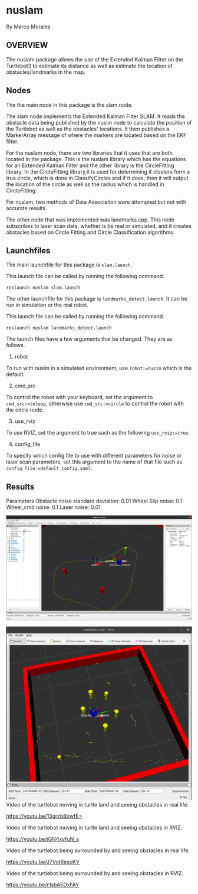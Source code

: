 # nuslam
By Marco Morales

## OVERVIEW
The nuslam package allows the use of the Extended Kalman Filter on the Turtlebot3 to estimate its distance as well as estimate the location of obstacles/landmarks in the map.

## Nodes

The the main node in this package is the slam node.

The slam node implements the Extended Kalman Filter SLAM. It reads the obstacle data being published by the nusim node to calculate the position of the Turtlebot as well as the obstacles' locations. It then publishes a MarkerArray message of where the markers are located based on the EKF filter. 

For the nuslam node, there are two libraries that it uses that are both located in the package. This is the nuslam library which has the equations for an Extended Kalman Filter and the other library is the CircleFitting library. In the CircleFitting library,it is used for determining if clusters form a true circle, which is done in ClassifyCircles and if it does, then it will output the location of the circle as well as the radius which is handled in CircleFitting.

For nuslam, two methods of Data Association were attempted but not with accurate results.

The other node that was implemented was landmarks.cpp. This node subscribes to laser scan data, whether is be real or simulated, and it creates obstacles based on Circle Fitting and Circle Classification algorithms. 

## Launchfiles

The main launchfile for this package is `slam.launch`.

This launch file can be called by running the following command.
```
roslaunch nuslam slam.launch
```

The other launchfile for this package is `landmarks_detect.launch`. It can be run in simulation or the real robot.

This launch file can be called by running the following command.
```
roslaunch nuslam landmarks_detect.launch
```

The launch files have a few arguments that be changed. They are as follows.

1. robot

To run with nusim in a simulated environment, use `robot:=nusim` which is the default.

2. cmd_src

To control the robot with your keyboard, set the argument to `cmd_src:=teleop`, otherwise use `cmd_src:=circle` to control the robot with the circle node. 

3. use_rviz

To use RVIZ, set the argument to true such as the following `use_rviz:=true`.

4. config_file

To specify which config file to use with different parameters for noise or laser scan parameters, set this argument to the name of that file such as `config_file:=default_config.yaml`.

## Results
Parameters
Obstacle noise standard deviation: 0.01
Wheel Slip noise: 0.1
Wheel_cmd noise: 0.1
Laser noise: 0.01

![SLAM](pictures/slam.png)


![LANDMARKS](pictures/Landmarks.png)
Video of the turtlebot moving in turtle land and seeing obstacles in real life.

https://youtu.be/13grzbBxwfE>

Video of the turtlebot moving in turtle land and seeing obstacles in RVIZ.

https://youtu.be/jGN4xyfuN_s

Video of the turtlebot being surrounded by and seeing obstacles in real life.

https://youtu.be/J7Vot6esoKY

Video of the turtlebot being surrounded by and seeing obstacles in RVIZ.

https://youtu.be/r1sbA5DxFAY